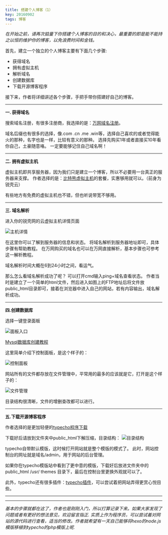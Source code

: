 ```yaml
---
title: 搭建个人博客（1）
key: 20160902
tags: 博客
---
```


*在开始之前，请再次掂量下你搭建个人博客的目的和决心，最重要的即是能不能持之以恒的维护你的博客，以免浪费时间和金钱。*

首先，建立一个独立的个人博客主要有下面几个步骤:

- 获得域名
- 拥有虚拟主机
- 解析域名
- 创建数据库
- 下载开源博客程序

<!--more-->

接下来，作者将详细讲述各个步骤，手把手带你搭建好自己的博客。

-----

 **一. 获得域名**

搜索域名注册，有很多注册商，我选择的是：[万网域名注册](https://wanwang.aliyun.com/)。

域名后缀也有很多的选择，像.com .cn .me .win等，选择自己喜欢的或者觉得能火的那种，名字也是一样，比较有意义的那种。
选择先购买1年或者直接买10年看你自己，土豪随意咯。
一定要能够记住自己域名啊！

----------

**二. 拥有虚拟主机**

虚拟主机即共享服务器，因为我们只是建立一个博客，所以不必要用一台真正的服务器来支撑。
作者选择的是：[比特熊虚拟主机](https://bitbear.net/)的套餐，实惠够用就可以。（前身为锐壳云）

有些地方有免费的虚拟主机也不错，但也听说带宽不够用。

----------

**三. 域名解析**

进入你的锐壳网的云虚拟主机详情页面

![主机详情](https://i.loli.net/2018/08/15/5b73d4cc7e861.png)

在这里你可以了解到服务器的信息和状态。
将域名解析到服务器地址即可，具体步骤有帮助教程。
在万网购买的域名也可以在万网直接解析，基本步骤也可参考这一解析教程。

域名解析时间大概在6到24小时之间，看运气。

那么怎么看域名解析成功了呢？
可以打开cmd输入ping+域名查看状态。
作者当时是建立了一个简单的html文件，然后进入如图上的FTP地址后将文件放public_html目录即可，接着在浏览器中进入自己的网站，若有内容输出，域名解析成功。

----------

**四.创建数据库**

选择一键登录面板

![面板入口](https://i.loli.net/2018/08/15/5b73d5842ed8e.png)

[Mysql数据库创建教程](https://bitbear.net/bbs/607)

这里简单介绍下控制面板，是这个样子的：

![控制面板](https://i.loli.net/2018/08/15/5b73d64aa62be.png)

网站所有的文件都存放在文件管理中，平常用的最多的应该就是它，打开是这个样子的：

![文件管理](https://i.loli.net/2018/08/15/5b73d64b76665.png)

目录结构很清晰，文件的增删查改都可以进行。

----------

**五.下载开源博客程序**

作者选择的是更加轻便的[typecho程序下载](http://typecho.org/download)

下载好后请放到文件夹中public_html下解压缩，目录结构：
![目录结构](https://i.loli.net/2018/08/15/5b73d6486b5ad.png)

typecho自带默认模版，这时候打开网站就是整个模版的模式了。
此时，网站控制台的网址就是域名/admin，用于网站的后台管理。

如果你在typecho模版站中看到了更中意的模版，下载好后放进文件夹中的public_html /usr/ themes 目录下，最后在控制台里更换外观就可以了。

此外，typecho还有很多插件：[typecho插件](https://plugins.typecho.me/)，可以尝试着把网站弄得更赏心悦目些。

---


***

*基本的步骤就都在这了，作者也是刚刚入门，所以打算记录下来。如果大家发现了问题或者有更好的想法意见，欢迎留言指正.*
*实质上作为程序员，可以尝试着对网站的源代码进行查看，适当的修改。作者就希望有一天自己能够将hexo的node.js模版移植到typecho的php模版上呢.*
